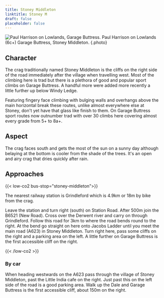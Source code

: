 ```yaml
---
title: Stoney Middleton
linktitle: Stoney M
draft: false
placeholder: false
---
```





<style>
    h3:last-of-type {
        clear: right;
    }
</style>

![Paul Harrison on Lowlands, Garage Buttress.](/img/peak/stoney/Lowlands.jpg)
Paul Harrison on Lowlands (6c+) Garage Buttress, Stoney Middleton.
{.photo}

<!-- <p style="white-space: pre-wrap;">Stoney Middleton is the nearest limestone climbing to Sheffield and Garage Buttress is its most accessible cliff. Yet despite this fact development here has been surprisingly slow. First climbed on in the 60s with routes like Pendulum (HVS 5a), girdle crossing the obvious horizontal break at half height.

Even climbing legend Tom Proctor, after establishing many hard classics elsewhere at Stoney, was late to make his mark here. In 1980 he climbed his hardest Stoney new route of all, Four Minute Tiler (E5 6b). This was eclipsed the following year when Jerry Moffatt succeeded in freeing the first pitch of Little Plum, graded E6 6c (7c+), one of the very hardest routes in the country at the time. A year later, in 1982, he added the top pitch as well.

For the next 20 years the pace of new routes continued at a slug-like pace.

Then 2002 Mark Pretty added  <em>The Lover&rsquo;s Leap</em> (7b+) an obscure alternative top pitch to Little Plum, but important because it was perhaps the crags first true sport route and a sign of things to come. Development continued slowly 

In 2013 Gary Gibson added 4000, a name which put a figure on the number of new routes he had done.


Big Nose 1985
The Lover,s Leap 2002
King of Ming 2007</p> -->


## Character

The crag traditionally named Stoney Middleton is the cliffs on the right side of the road immediately after the village when travelling west. Most of the climbing here is trad but there is a plethora of good and popular sport climbs on Garage Buttress. A handful more were added more recently a little further up below Windy Ledge.

Featuring fingery face climbing with bulging walls and overhangs above the main horizontal break these routes, unlike almost everywhere else at Stoney, don't yet have that glass like finish to them. On Garage Buttress sport routes now outnumber trad with over 30 climbs here covering almost every grade from 5+ to 8a+.

## Aspect

The crag faces south and gets the most of the sun on a sunny day although belaying at the bottom is cooler from the shade of the trees. It's an open and airy crag that dries quickly after rain.

## Approaches

{{< low-co2 bus-stop="stoney-middleton">}}

The nearest railway station is Grindleford which is 4.9km or 18m by bike from the crag. 

Leave the station and turn right (south) on Station Road. After 500m join the B6521 (New Road). Cross over the Derwent river and carry on through Grindleford. Follow this road for 3km to where the road bends round to the right. At the bend go straight on here onto Jacobs Ladder until you meet the main road (A623) in Stoney Middleton. Turn right here, pass some cliffs on the right and a parking area on the left. A little further on Garage Buttress is the first accessible cliff on the right.


{{< /low-co2 >}}

### By car

When heading westwards on the A623 pass through the village of Stoney Middleton, past the Little India cafe on the right. Just past this on the left side of the road is a good parking area. Walk up the Dale and Garage Buttress is the first accessible cliff, about 150m on the right.



